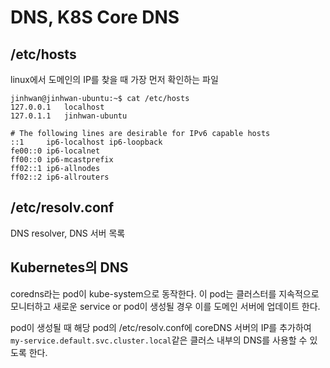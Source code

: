 # DNS, K8S Core DNS

## /etc/hosts

linux에서 도메인의 IP를 찾을 때 가장 먼저 확인하는 파일

```
jinhwan@jinhwan-ubuntu:~$ cat /etc/hosts
127.0.0.1	localhost
127.0.1.1	jinhwan-ubuntu

# The following lines are desirable for IPv6 capable hosts
::1     ip6-localhost ip6-loopback
fe00::0 ip6-localnet
ff00::0 ip6-mcastprefix
ff02::1 ip6-allnodes
ff02::2 ip6-allrouters
```

## /etc/resolv.conf

 DNS resolver, DNS 서버 목록

## Kubernetes의 DNS

coredns라는 pod이 kube-system으로 동작한다. 이 pod는 클러스터를 지속적으로 모니터하고 새로운 service or pod이 생성될 경우 이를 도메인 서버에 업데이트 한다.    

pod이 생성될 때 해당 pod의 /etc/resolv.conf에 coreDNS 서버의 IP를 추가하여 `my-service.default.svc.cluster.local`같은 클러스 내부의 DNS를 사용할 수 있도록 한다. 
